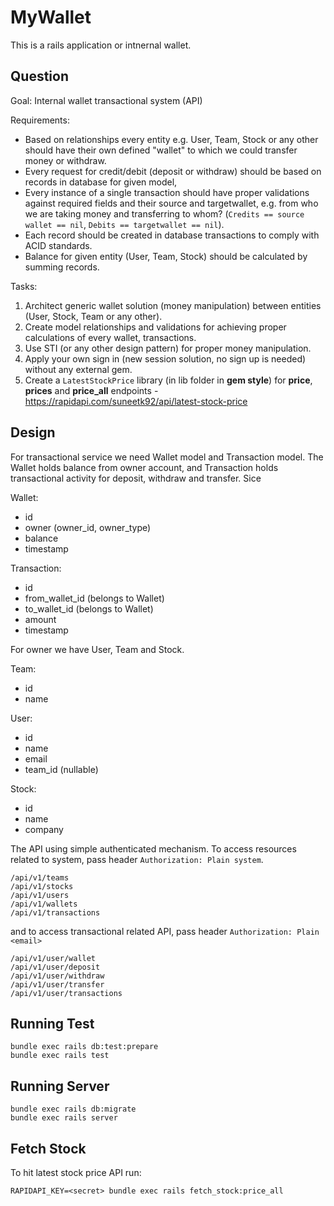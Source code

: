 # MyWallet

This is a rails application or intnernal wallet.

## Question

Goal: Internal wallet transactional system (API)

Requirements:

* Based on relationships every entity e.g. User, Team, Stock or any other should
have their own defined "wallet" to which we could transfer money or withdraw.
* Every request for credit/debit (deposit or withdraw) should be based on records in
database for given model,
* Every instance of a single transaction should have proper validations against
required fields and their source and targetwallet, e.g. from who we are taking money
and transferring to whom? (`Credits == source wallet == nil`,
`Debits == targetwallet == nil`).
* Each record should be created in database transactions to comply with ACID
standards.
* Balance for given entity (User, Team, Stock) should be calculated by summing
records.

Tasks:

1. Architect generic wallet solution (money manipulation) between entities (User,
Stock, Team or any other).
2. Create model relationships and validations for achieving proper calculations of every
wallet, transactions.
3. Use STI (or any other design pattern) for proper money manipulation.
4. Apply your own sign in (new session solution, no sign up is needed) without any external
gem.
5. Create a `LatestStockPrice` library (in lib folder in **gem style**) for **price**, **prices** and
**price_all** endpoints - https://rapidapi.com/suneetk92/api/latest-stock-price

## Design

For transactional service we need Wallet model and Transaction model. The Wallet holds balance from owner account,
and Transaction holds transactional activity for deposit, withdraw and transfer. Sice

Wallet:
+ id
+ owner (owner_id, owner_type)
+ balance
+ timestamp

Transaction:
+ id
+ from_wallet_id (belongs to Wallet)
+ to_wallet_id (belongs to Wallet)
+ amount
+ timestamp

For owner we have User, Team and Stock.

Team:
+ id
+ name

User:
+ id
+ name
+ email
+ team_id (nullable)

Stock:
+ id
+ name
+ company

The API using simple authenticated mechanism.
To access resources related to system, pass header `Authorization: Plain system`.

```
/api/v1/teams
/api/v1/stocks
/api/v1/users
/api/v1/wallets
/api/v1/transactions
```

and to access transactional related API, pass header `Authorization: Plain <email>`

```
/api/v1/user/wallet
/api/v1/user/deposit
/api/v1/user/withdraw
/api/v1/user/transfer
/api/v1/user/transactions
```

## Running Test

```
bundle exec rails db:test:prepare
bundle exec rails test
```

## Running Server

```
bundle exec rails db:migrate
bundle exec rails server
```

## Fetch Stock

To hit latest stock price API run:

```
RAPIDAPI_KEY=<secret> bundle exec rails fetch_stock:price_all
```
